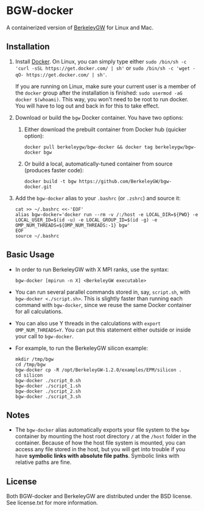 BGW-docker
==========

A containerized version of [BerkeleyGW](http://berkeleygw.org) for Linux and Mac.


Installation
------------

1. Install [Docker](https://docker.com). On Linux, you can simply type either
   `sudo /bin/sh -c 'curl -sSL https://get.docker.com/ | sh'` or
   `sudo /bin/sh -c 'wget -qO- https://get.docker.com/ | sh'`.

   If you are running on Linux, make sure your current user is a member of the `docker` group after the installation is finished:
   `sudo usermod -aG docker $(whoami)`.
   This way, you won't need to be root to run docker. You will have to log out and back in for this to take effect.

2. Download or build the `bgw` Docker container. You have two options:
   1. Either download the prebuilt container from Docker hub (quicker option):
      ```
      docker pull berkeleygw/bgw-docker && docker tag berkeleygw/bgw-docker bgw
      ```

   2. Or build a local, automatically-tuned container from source (produces faster code):
      ```
      docker build -t bgw https://github.com/BerkeleyGW/bgw-docker.git
      ```

3. Add the `bgw-docker` alias to your `.bashrc` (or `.zshrc`) and source it:
   ```
   cat >> ~/.bashrc <<-'EOF'
   alias bgw-docker='docker run --rm -v /:/host -e LOCAL_DIR=${PWD} -e LOCAL_USER_ID=$(id -u) -e LOCAL_GROUP_ID=$(id -g) -e OMP_NUM_THREADS=${OMP_NUM_THREADS:-1} bgw'
   EOF
   source ~/.bashrc
   ```


Basic Usage
-----------

* In order to run BerkeleyGW with X MPI ranks, use the syntax:
  ```
  bgw-docker [mpirun -n X] <BerkeleyGW executable>
  ```

* You can run several parallel commands stored in, say, `script.sh`, with
  `bgw-docker <./script.sh>`. This is slightly faster than running each command
   with `bgw-docker`, since we reuse the same Docker container for all calculations.

* You can also use Y threads in the calculations with `export OMP_NUM_THREADS=Y`.
  You can put this statement either outside or inside your call to `bgw-docker`.

* For example, to run the BerkeleyGW silicon example:
  ```
  mkdir /tmp/bgw
  cd /tmp/bgw
  bgw-docker cp -R /opt/BerkeleyGW-1.2.0/examples/EPM/silicon .
  cd silicon
  bgw-docker ./script_0.sh
  bgw-docker ./script_1.sh
  bgw-docker ./script_2.sh
  bgw-docker ./script_3.sh
  ```

Notes
-----

* The `bgw-docker` alias automatically exports your file system to the `bgw`
  container by mounting the host root directory `/` at the `/host` folder in
  the container. Because of how the host file system is mounted, you can
  access any file stored in the host, but you will get into trouble if you
  have **symbolic links with absolute file paths**. Symbolic links with
  relative paths are fine.

License
-------

Both BGW-docker and BerkeleyGW are distributed under the BSD license.
See license.txt for more information.
